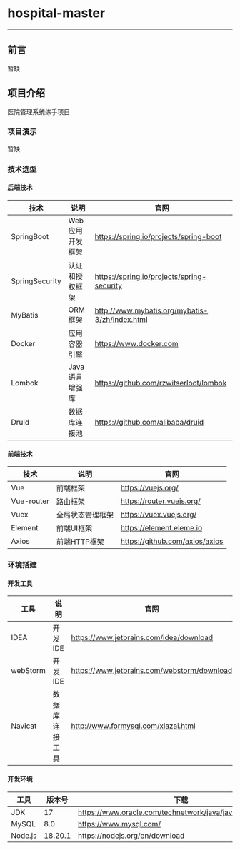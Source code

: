# hospital-master
-------------------
## 前言
暂缺
## 项目介绍
医院管理系统练手项目
### 项目演示
暂缺
### 技术选型
#### 后端技术
| 技术             | 说明        | 官网                                             |
|----------------|-----------|------------------------------------------------|
| SpringBoot     | Web应用开发框架 | https://spring.io/projects/spring-boot         |
| SpringSecurity | 认证和授权框架   | https://spring.io/projects/spring-security     |
| MyBatis        | ORM框架     | http://www.mybatis.org/mybatis-3/zh/index.html |
| Docker         | 应用容器引擎    | https://www.docker.com                         |
| Lombok         | Java语言增强库 | https://github.com/rzwitserloot/lombok         |
| Druid          | 数据库连接池    | https://github.com/alibaba/druid               |

#### 前端技术
| 技术         | 说明       | 官网                             |
|------------|----------|--------------------------------|
| Vue        | 前端框架     | https://vuejs.org/             |
| Vue-router | 路由框架     | https://router.vuejs.org/      |
| Vuex       | 全局状态管理框架 | https://vuex.vuejs.org/        |
| Element    | 前端UI框架   | https://element.eleme.io       |
| Axios      | 前端HTTP框架 | https://github.com/axios/axios |

### 环境搭建
#### 开发工具
| 工具       | 说明      | 官网                                          |
|----------|---------|---------------------------------------------|
| IDEA     | 开发IDE   | https://www.jetbrains.com/idea/download     |
| webStorm | 开发IDE   | https://www.jetbrains.com/webstorm/download |
| Navicat  | 数据库连接工具 | http://www.formysql.com/xiazai.html         |

#### 开发环境
| 工具      | 版本号     | 下载                                                       |
|---------|---------|----------------------------------------------------------|
| JDK     | 17      | https://www.oracle.com/technetwork/java/javase/downloads |
| MySQL   | 8.0     | https://www.mysql.com/                                   |
| Node.js | 18.20.1 | https://nodejs.org/en/download                           |